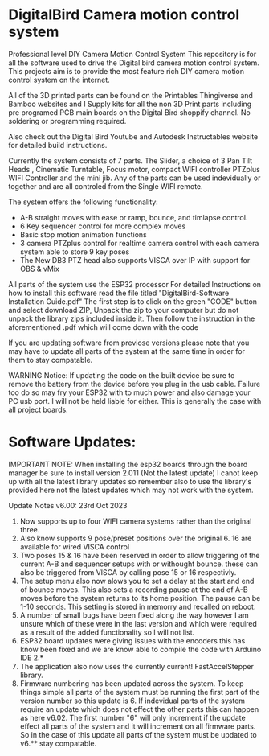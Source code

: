 


# DigitalBird Camera motion control system


Professional level DIY Camera Motion Control System
This repository is for all the software used to drive the Digital bird camera motion control system.
This projects aim is to provide the most feature rich DIY camera motion control system on the internet.

All of the 3D printed parts can be found on the Printables Thingiverse and Bamboo websites and I Supply kits for all the non 3D Print parts
including pre programed PCB main boards on the Digital Bird shoppify channel. No soldering or programming required.

Also check out the Digital Bird Youtube and Autodesk Instructables website for detailed build instructions.

Currently the system consists of 7 parts. The Slider, a choice of 3 Pan Tilt Heads , Cinematic Turntable, Focus motor, compact WIFI controller
PTZplus WIFI Controller and the mini jib. Any of the parts can be used indevidually or together and are all controled from the Single WIFI remote.

The system offers the following functionality:
* A-B straight moves with ease or ramp, bounce, and timlapse control.
* 6 Key sequencer control for more complex moves
* Basic stop motion animation functions
* 3 camera PTZplus control for realtime camera control with each camera system able to store 9 key poses
* The New DB3 PTZ head also supports VISCA over IP with support for OBS & vMix


All parts of the system use the ESP32 processor
For detailed Instructions on how to install this software read the file titled "DigitalBird-Software Installation Guide.pdf"
The first step is to click on the green "CODE" button and select download ZIP, Unpack the zip to your computer but do not unpack the library zips included inside it.
Then follow the instruction in the aforementioned .pdf which will come down with the code


If you are updating software from previose versions please note that you may have to update all parts of the system at the same time in order for them to stay compatable.

WARNING Notice:
If updating the code on the built device be sure to remove the battery from the device before you plug in the usb cable.
Failure too do so may fry your ESP32 with to much power and also damage your PC usb port.
I will not be held liable for either. This is generally the case with all project boards.

# Software Updates:

IMPORTANT NOTE: When installing the esp32 boards through the board manager be sure to install version 2.011 (Not the latest update) I canot keep up with all the latest library updates so remember also to use the library's provided here not the latest updates which may not work with the system.



Update Notes v6.00: 23rd Oct 2023

  1) Now supports up to four WIFI camera systems rather than the original three.
  2) Also know supports 9 pose/preset positions over the original 6. 16 are available for wired VISCA control
  3) Two poses 15 & 16 have been reserved in order to allow triggering of the current A-B and sequencer setups with or withought bounce.
  these can also be triggered from VISCA by calling pose 15 or 16 respectivly.
  4) The setup menu also now alows you to set a delay at the start and end of bounce moves. This also sets a recording pause at the end of A-B moves
  before the system returns to its home position. The pause can be 1-10 seconds. This setting is stored in memorry and recalled on reboot.
  5) A number of small bugs have been fixed along the way however I am unsure which of these were in the last version and which were required as
  a result of the added functionality so I will not list.
  6) ESP32 board updates were giving issues with the encoders this has know been fixed and we are know able to compile the code with Arduino IDE 2.*
  7) The application also now uses the currently current! FastAccelStepper library.
  8) Firmware numbering has been updated across the system. To keep things simple all parts of the system must be running the first part of the version number so this update is 6.
  If indevidual parts of the system require an update which does not effect the other parts this can happen as here v6.02. The first number "6" will only increment if the update effect all parts of the system
  and it will increment on all firmware parts. So in the case of this update all parts of the system must be updated to v6.** stay compatable.
                                  

